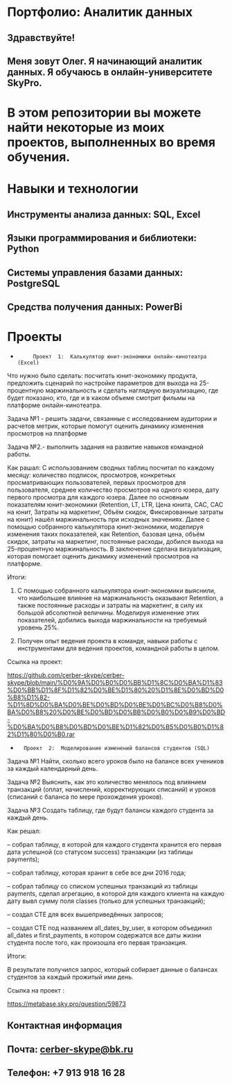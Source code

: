 
#  Портфолио:  Аналитик данных   

##  Здравствуйте!

##  Меня  зовут  Олег.  Я начинающий аналитик данных.  Я обучаюсь  в онлайн-университете  SkyPro.

В этом репозитории вы можете найти некоторые из моих проектов, выполненных во время обучения. 
===============================================================================================

#  Навыки и  технологии

##  Инструменты анализа данных: SQL, Excel
                             
##  Языки программирования и библиотеки: Python

##  Системы управления базами данных:  PostgreSQL

##  Средства получения данных:  PowerBi

#  Проекты


          
*          Проект  1:  Калькулятор юнит-экономики онлайн-кинотеатра  (Excel)

Что нужно было сделать: посчитать юнит-экономику продукта, предложить сценарий по настройке параметров для выхода на 25-процентную маржинальность и сделать наглядную визуализацию, где будет показано, кто, где и в каком объеме смотрит фильмы на платформе онлайн-кинотеатра.   

Задача №1 - решить задачи, связанные с исследованием аудитории и расчетов метрик, которые помогут оценить динамику изменения просмотров на платформе

Задача №2.- выполнить задания на развитие навыков командной работы.

Как рашал: С использованием сводных таблиц посчитал по каждому месяцу: количество подписок, просмотров, конкретных просматривающих пользователей, первых просмотров для пользователя, среднее количество просмотров на одного юзера, дату первого просмотра для каждого юзера. Далее по основным показателям юнит-экономики  (Retention, LT, LTR, Цена юнита, CAC, CAC на юнит, Затраты на маркетинг, Объём скидок, Фиксированные затраты на юнит) нашёл маржинальность при исходных значениях. Далее с помощью собранного калькулятора юнит-экономики, моделируя изменения таких показателей, как  Retention, базовая цена, объём скидок, затраты на маркетинг, постоянные расходы, добился выхода на 25-процентную маржинальность. В заключение сделана визуализация, которая помогает оценить динамику изменений просмотров на платформе.

Итоги: 

1. С помощью собранного калькулятора юнит-экономики выяснили, что наибольшее влияние на маржинальность оказывают Retention, а также постоянные расходы и затраты на маркетинг, в силу их большой абсолютной величины. Моделируя изменение этих показателей, добились выхода маржинальности на требуемый уровень 25%.

2. Получен опыт ведения проекта в команде, навыки работы с инструментами для ведения проектов, командной работы в целом.


Ссылка на проект: 
 
https://github.com/cerber-skype/cerber-skype/blob/main/%D0%9A%D0%B0%D0%BB%D1%8C%D0%BA%D1%83%D0%BB%D1%8F%D1%82%D0%BE%D1%80%20%D1%8E%D0%BD%D0%B8%D1%82-%D1%8D%D0%BA%D0%BE%D0%BD%D0%BE%D0%BC%D0%B8%D0%BA%D0%B8%20%D0%BE%D0%BD%D0%BB%D0%B0%D0%B9%D0%BD-%D0%BA%D0%B8%D0%BD%D0%BE%D1%82%D0%B5%D0%B0%D1%82%D1%80%D0%B0.rar 


  
*       Проект  2:  Моделирование изменений балансов студентов (SQL)

Задача №1  Найти, сколько всего уроков было на балансе всех учеников за каждый календарный день.

Задача  №2 Выяснить, как это количество менялось под влиянием транзакций (оплат, начислений, корректирующих списаний) и уроков (списаний с баланса по мере прохождения уроков). 

Задача  №3  Создать таблицу, где будут балансы каждого студента за каждый день.

Как решал: 

– собрал таблицу, в которой для каждого студента хранится его первая дата успешной (со статусом success) транзакции (из таблицы payments);

–  собрал таблицу, которая хранит в себе все дни 2016 года; 

– собрал таблицу со списком успешных транзакций из таблицы payments,  сделал агрегацию, в которой для каждого клиента на каждую дату вывл сумму поля classes (только для успешных транзакций);

– создал СТЕ для всех вышеприведённых запросов;

– создал СТЕ под названием all_dates_by_user, в котором объединил all_dates и first_payments, в котором содержатся все даты жизни студента после того, как произошла его первая транзакция.


Итоги: 

В результате  получился запрос, который собирает данные о балансах студентов за каждый прожитый ими день.


 
Ссылка на проект :

https://metabase.sky.pro/question/59873


    
      
                                                                                     
                                                                                     
 
##  Контактная информация

##  Почта:  cerber-skype@bk.ru

##  Телефон:  +7 913  918  16  28
